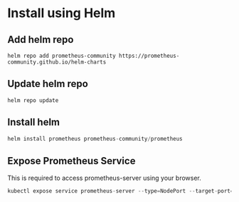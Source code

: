 # Install using Helm

## Add helm repo

`helm repo add prometheus-community https://prometheus-community.github.io/helm-charts`

## Update helm repo

`helm repo update`

## Install helm 

```javascript
helm install prometheus prometheus-community/prometheus
```
## Expose Prometheus Service

This is required to access prometheus-server using your browser.
```javascript 
kubectl expose service prometheus-server --type=NodePort --target-port=9090 --name=prometheus-server-ext
```
